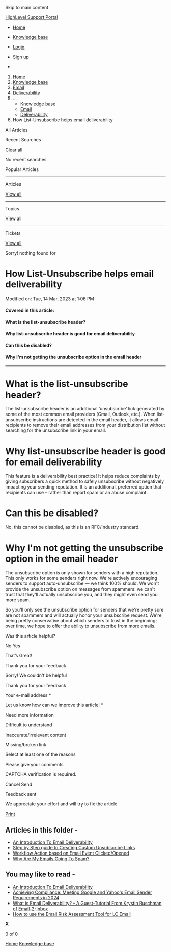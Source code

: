Skip to main content

[ HighLevel Support Portal ](https://help.gohighlevel.com)

  * [ Home ](/support/home)
  * [ Knowledge base ](/support/solutions)

  * [Login](/support/login)
  * [Sign up](/support/signup)
  * 

  1. [Home](/support/home)
  2. [Knowledge base](/support/solutions)
  3. [Email](/support/solutions/48000449563)
  4. [Deliverability](/support/solutions/folders/48000665893)
  5. ... 
     * [Knowledge base](/support/solutions)
     * [Email](/support/solutions/48000449563)
     * [Deliverability](/support/solutions/folders/48000665893)
  6. How List-Unsubscribe helps email deliverability

All  Articles 

Recent Searches

Clear all

No recent searches

Popular Articles

* * *

Articles

[View all](/support/search/solutions)

* * *

Topics

[View all](/support/search/topics)

* * *

Tickets

[View all](/support/search/tickets)

Sorry! nothing found for   

# How List-Unsubscribe helps email deliverability

Modified on: Tue, 14 Mar, 2023 at 1:06 PM

####   
**Covered in this article:**

#### What is the list-unsubscribe header?

#### Why list-unsubscribe header is good for email deliverability

#### Can this be disabled?

#### Why I'm not getting the unsubscribe option in the email header

* * *

# What is the list-unsubscribe header?

The list-unsubscribe header is an additional ‘unsubscribe’ link generated by some of the most common email providers (Gmail, Outlook, etc.). When list-unsubscribe instructions are detected in the email header, it allows email recipients to remove their email addresses from your distribution list without searching for the unsubscribe link in your email.

# Why list-unsubscribe header is good for email deliverability

This feature is a deliverability best practice! It helps reduce complaints by giving subscribers a quick method to safely unsubscribe without negatively impacting your sending reputation. It is an additional, preferred option that recipients can use – rather than report spam or an abuse complaint.

# Can this be disabled?

No, this cannot be disabled, as this is an RFC/industry standard.

# Why I'm not getting the unsubscribe option in the email header

The unsubscribe option is only shown for senders with a high reputation. This only works for some senders right now. We're actively encouraging senders to support auto-unsubscribe — we think 100% should. We won't provide the unsubscribe option on messages from spammers: we can't trust that they'll actually unsubscribe you, and they might even send you more spam.   
  
So you'll only see the unsubscribe option for senders that we're pretty sure are not spammers and will actually honor your unsubscribe request. We're being pretty conservative about which senders to trust in the beginning; over time, we hope to offer the ability to unsubscribe from more emails.

Was this article helpful?

No  Yes 

That’s Great!

Thank you for your feedback

Sorry! We couldn't be helpful

Thank you for your feedback

Your e-mail address *

Let us know how can we improve this article! *

Need more information 

Difficult to understand 

Inaccurate/irrelevant content 

Missing/broken link 

Select at least one of the reasons 

Please give your comments 

CAPTCHA verification is required. 

Cancel  Send 

Feedback sent

We appreciate your effort and will try to fix the article

[Print](javascript:print\(\))

## Articles in this folder -

  * [An Introduction To Email Deliverability](/support/solutions/articles/48001063371-an-introduction-to-email-deliverability)
  * [Step by Step guide to Creating Custom Unsubscribe Links](/support/solutions/articles/48001175857-step-by-step-guide-to-creating-custom-unsubscribe-links)
  * [Workflow Action based on Email Event Clicked/Opened](/support/solutions/articles/48001208599-workflow-action-based-on-email-event-clicked-opened)
  * [Why Are My Emails Going To Spam?](/support/solutions/articles/48001063372-why-are-my-emails-going-to-spam-)

## You may like to read -

  * [An Introduction To Email Deliverability](/support/solutions/articles/48001063371-an-introduction-to-email-deliverability)
  * [Achieving Compliance: Meeting Google and Yahoo's Email Sender Requirements in 2024](/support/solutions/articles/155000001634-achieving-compliance-meeting-google-and-yahoo-s-email-sender-requirements-in-2024)
  * [What is Email Deliverability? - A Guest-Tutorial From Krystin Ruschman of Email-2-Inbox](/support/solutions/articles/48001198783-what-is-email-deliverability-a-guest-tutorial-from-krystin-ruschman-of-email-2-inbox)
  * [How to use the Email Risk Assessment Tool for LC Email](/support/solutions/articles/155000000577-how-to-use-the-email-risk-assessment-tool-for-lc-email)

**X**

0 of 0 []()

[Home](/support/home) [Knowledge base](/support/solutions)
